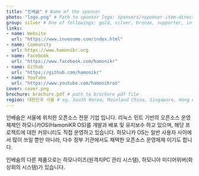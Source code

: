 ```yaml
---
title: "인베슘" # Name of the sponsor
photo: "logo.png" # Path to sponsor logo: sponsors/<sponsor-item-directory>/logo.png
group: silver # One of followings: gold, silver, bronze, supporter, infra, record, videoi18n, swag, partner
links:
- name: Website
  url: "https://www.invesume.com/index.html"
- name: Community
  url: https://www.hamonikr.org
- name: Facebook
  url: "https://www.facebook.com/hamonikr"
- name: Github
  url: "https://github.com/hamonikr"
- name: YouTube
  url: "https://www.youtube.com/hamonikros"
cover: cover.png
brochure: brochure.pdf # path to brochure pdf file
region: 대한민국 서울 # eg. South Korea, Mainland China, Singapore, Hong Kong, Taiwan ...
---
```


인베슘은 서울에 위치한 오픈소스 전문 기업 입니다. 리눅스 민트 기반의 오픈소스 운영체제인 하모니카OS(HamoniKR OS)를 개발과 배포 및 유지보수 하고 있으며, 해당 프로젝트에 대한 커뮤니티도 직접 운영하고 있습니다. 하모니카 OS는 일반 사용자 사이에서 많이 쓰일 뿐만 아니라, 다수 정부 기관에서도 채택한 오픈소스 운영체제 이기도 합니다. 

인베슘의 다른 제품으로는 하모나이즈(원격지PC 관리 시스템), 하모니아 미디어위버(화상회의 시스템)가 있습니다.